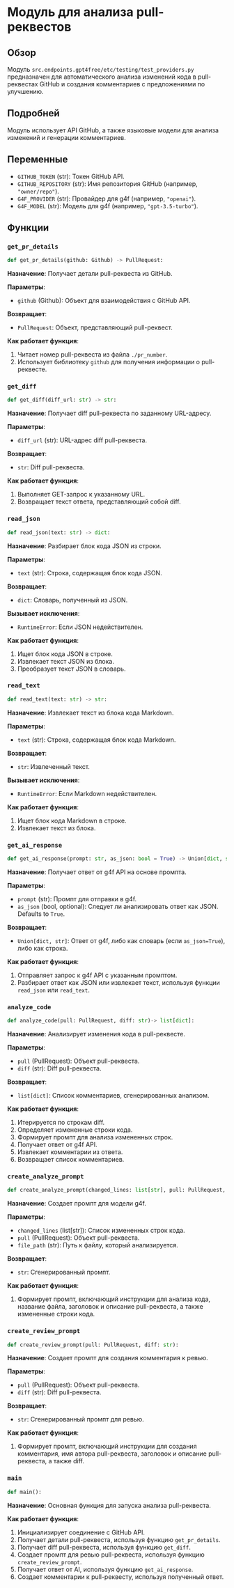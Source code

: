 # Модуль для анализа pull-реквестов

## Обзор

Модуль `src.endpoints.gpt4free/etc/testing/test_providers.py` предназначен для автоматического анализа изменений кода в pull-реквестах GitHub и создания комментариев с предложениями по улучшению.

## Подробней

Модуль использует API GitHub, а также языковые модели для анализа изменений и генерации комментариев.

## Переменные

*   `GITHUB_TOKEN` (str): Токен GitHub API.
*   `GITHUB_REPOSITORY` (str): Имя репозитория GitHub (например, `"owner/repo"`).
*   `G4F_PROVIDER` (str): Провайдер для g4f (например, `"openai"`).
*   `G4F_MODEL` (str): Модель для g4f (например, `"gpt-3.5-turbo"`).

## Функции

### `get_pr_details`

```python
def get_pr_details(github: Github) -> PullRequest:
```

**Назначение**: Получает детали pull-реквеста из GitHub.

**Параметры**:

*   `github` (Github): Объект для взаимодействия с GitHub API.

**Возвращает**:

*   `PullRequest`: Объект, представляющий pull-реквест.

**Как работает функция**:

1.  Читает номер pull-реквеста из файла `./pr_number`.
2.  Использует библиотеку `github` для получения информации о pull-реквесте.

### `get_diff`

```python
def get_diff(diff_url: str) -> str:
```

**Назначение**: Получает diff pull-реквеста по заданному URL-адресу.

**Параметры**:

*   `diff_url` (str): URL-адрес diff pull-реквеста.

**Возвращает**:

*   `str`: Diff pull-реквеста.

**Как работает функция**:

1.  Выполняет GET-запрос к указанному URL.
2.  Возвращает текст ответа, представляющий собой diff.

### `read_json`

```python
def read_json(text: str) -> dict:
```

**Назначение**: Разбирает блок кода JSON из строки.

**Параметры**:

*   `text` (str): Строка, содержащая блок кода JSON.

**Возвращает**:

*   `dict`: Словарь, полученный из JSON.

**Вызывает исключения**:

*   `RuntimeError`: Если JSON недействителен.

**Как работает функция**:

1.  Ищет блок кода JSON в строке.
2.  Извлекает текст JSON из блока.
3.  Преобразует текст JSON в словарь.

### `read_text`

```python
def read_text(text: str) -> str:
```

**Назначение**: Извлекает текст из блока кода Markdown.

**Параметры**:

*   `text` (str): Строка, содержащая блок кода Markdown.

**Возвращает**:

*   `str`: Извлеченный текст.

**Вызывает исключения**:

*   `RuntimeError`: Если Markdown недействителен.

**Как работает функция**:

1.  Ищет блок кода Markdown в строке.
2.  Извлекает текст из блока.

### `get_ai_response`

```python
def get_ai_response(prompt: str, as_json: bool = True) -> Union[dict, str]:
```

**Назначение**: Получает ответ от g4f API на основе промпта.

**Параметры**:

*   `prompt` (str): Промпт для отправки в g4f.
*   `as_json` (bool, optional): Следует ли анализировать ответ как JSON. Defaults to `True`.

**Возвращает**:

*   `Union[dict, str]`: Ответ от g4f, либо как словарь (если `as_json=True`), либо как строка.

**Как работает функция**:

1.  Отправляет запрос к g4f API с указанным промптом.
2.  Разбирает ответ как JSON или извлекает текст, используя функции `read_json` или `read_text`.

### `analyze_code`

```python
def analyze_code(pull: PullRequest, diff: str)-> list[dict]:
```

**Назначение**: Анализирует изменения кода в pull-реквесте.

**Параметры**:

*   `pull` (PullRequest): Объект pull-реквеста.
*   `diff` (str): Diff pull-реквеста.

**Возвращает**:

*   `list[dict]`: Список комментариев, сгенерированных анализом.

**Как работает функция**:

1.  Итерируется по строкам diff.
2.  Определяет измененные строки кода.
3.  Формирует промпт для анализа измененных строк.
4.  Получает ответ от g4f API.
5.  Извлекает комментарии из ответа.
6.  Возвращает список комментариев.

### `create_analyze_prompt`

```python
def create_analyze_prompt(changed_lines: list[str], pull: PullRequest, file_path: str):
```

**Назначение**: Создает промпт для модели g4f.

**Параметры**:

*   `changed_lines` (list[str]): Список измененных строк кода.
*   `pull` (PullRequest): Объект pull-реквеста.
*   `file_path` (str): Путь к файлу, который анализируется.

**Возвращает**:

*   `str`: Сгенерированный промпт.

**Как работает функция**:

1.  Формирует промпт, включающий инструкции для анализа кода, название файла, заголовок и описание pull-реквеста, а также измененные строки кода.

### `create_review_prompt`

```python
def create_review_prompt(pull: PullRequest, diff: str):
```

**Назначение**: Создает промпт для создания комментария к ревью.

**Параметры**:

*   `pull` (PullRequest): Объект pull-реквеста.
*   `diff` (str): Diff pull-реквеста.

**Возвращает**:

*   `str`: Сгенерированный промпт для ревью.

**Как работает функция**:

1.  Формирует промпт, включающий инструкции для создания комментария, имя автора pull-реквеста, заголовок и описание pull-реквеста, а также diff.

### `main`

```python
def main():
```

**Назначение**: Основная функция для запуска анализа pull-реквеста.

**Как работает функция**:

1.  Инициализирует соединение с GitHub API.
2.  Получает детали pull-реквеста, используя функцию `get_pr_details`.
3.  Получает diff pull-реквеста, используя функцию `get_diff`.
4.  Создает промпт для ревью pull-реквеста, используя функцию `create_review_prompt`.
5.  Получает ответ от AI, используя функцию `get_ai_response`.
6.  Создает комментарии к pull-реквесту, используя полученный ответ.